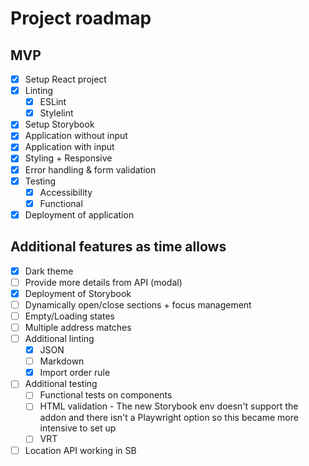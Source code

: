 # Project roadmap

## MVP

- [x] Setup React project
- [x] Linting
  - [x] ESLint
  - [x] Stylelint
- [x] Setup Storybook
- [x] Application without input
- [x] Application with input
- [x] Styling + Responsive
- [x] Error handling & form validation
- [x] Testing
  - [x] Accessibility
  - [x] Functional
- [x] Deployment of application

## Additional features as time allows

- [x] Dark theme
- [ ] Provide more details from API  (modal)
- [x] Deployment of Storybook
- [ ] Dynamically open/close sections + focus management
- [ ] Empty/Loading states
- [ ] Multiple address matches
- [ ] Additional linting
  - [x] JSON
  - [ ] Markdown
  - [x] Import order rule
- [ ] Additional testing
  - [ ] Functional tests on components
  - [ ] HTML validation - The new Storybook env doesn't support the addon and there isn't a Playwright option so this became more intensive to set up
  - [ ] VRT
- [ ] Location API working in SB
